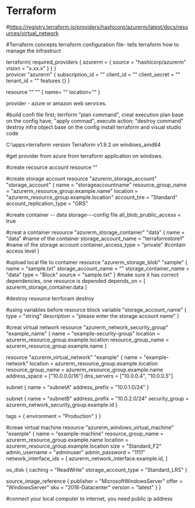 # Terraform 
#https://registry.terraform.io/providers/hashicorp/azurerm/latest/docs/resources/virtual_network


#Terraform concepts  terraform configuration file- tells terraform how to manage the infrastruct  

terraform{
  required_providers {
    azurerm = {
      source = "hashicorp/azurerm"
      vision = "x.xx.x"
     } 
  } 
}  
provicer "azurerm" {
  subscription_id = ""
  client_id       = ""
  client_secret   = ""
  tenant_id       = ""
  features {}
}

resource "" "" {
  name= ""
  location=""
}


provider - azure or amazon web services.

#build confi file first; terrform "plan command", creat execution plan base on the config have; "apply commad", execute action; "destroy command" destroy infra object base on the config
install terraform and visual studio code 

C:\apps>terraform version
Terraform v1.9.2
on windows_amd64


#get provider from azure from terraform application on windows. 

#create recource account
resource ""


#create storage account
resource "azurerm_storage_account" "storage_account" {
  name                     = "storageaccountname"
  resource_group_name      = "azurerm_resource_group.example.name"
  location                 = "azurerm_resource_group.example.location"
  account_tire             = "Standard"
  account_replication_type = "GRS"

#create container -- data storage---config file
all_blob_prublic_access = true

#creat a container
resource "azurerm_storage_container" "data" {
  name                   = "data"                         #name of the container
  storage_account_name   = "terraformstore1"              #name of the storage account
  container_access_type  = "private"                      #contain access level
}

#upload local file to container
resource "azurerm_storage_blob" "sample" {
  name                   = "sample.txt"
  storage_account_name   = ""
  storage_container_name = "data"
  type                   = "Block"
  source                 = "sample.txt"
}
#make sure it has correct dependencies, one resource is depended
depends_on = [
  azurerm_storage_container.data
]

#destroy resource 
terrforam destroy

#using variables before resource block
variable "storage_account_name" {
  type = "string"
  description = "please enter the storage account name"
}

#creat virtual network
resource "azurerm_network_security_group" "example_name" {
  name                = "example-security-group"
  location            = azurerm_resource_group.example.location
  resource_group_name = azurerm_resource_group.example.name
}

resource "azurerm_virtual_network" "example" {
  name                = "example-network"
  location            = azurerm_resource_group.example.location
  resource_group_name = azurerm_resource_group.example.name
  address_space       = ["10.0.0.0/16"]
  dns_servers         = ["10.0.0.4", "10.0.0.5"]

  subnet {
    name           = "subnetA"
    address_prefix = "10.0.1.0/24"
  }

  subnet {
    name           = "subnetB"
    address_prefix = "10.0.2.0/24"
    security_group = azurerm_network_security_group.example.id
  }

  tags = {
    environment = "Production"
  }
}

#creae virtual machine
resource "azurerm_windows_virtual_machine" "example" {
  name                = "example-machine"
  resource_group_name = azurerm_resource_group.example.name
  location            = azurerm_resource_group.example.location
  size                = "Standard_F2"
  admin_username      = "adminuser"
  admin_password      = "1111"
  network_interface_ids = [
    azurerm_network_interface.example.id,
  ]

  os_disk {
    caching              = "ReadWrite"
    storage_account_type = "Standard_LRS"
  }

  source_image_reference {
    publisher = "MicrosoftWindowsServer"
    offer     = "WindowsServer"
    sku       = "2016-Datacenter"
    version   = "latest"
  }
}

#connect your local computer to internet, you need public ip address

